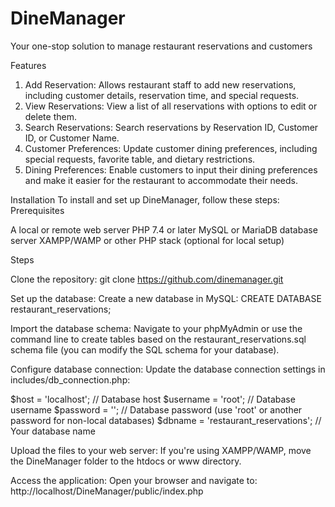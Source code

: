# DineManager
Your one-stop solution to manage restaurant reservations and customers

Features
1. Add Reservation: Allows restaurant staff to add new reservations, including customer details, reservation time, and special requests.
2. View Reservations: View a list of all reservations with options to edit or delete them.
3. Search Reservations: Search reservations by Reservation ID, Customer ID, or Customer Name.
4. Customer Preferences: Update customer dining preferences, including special requests, favorite table, and dietary restrictions.
5. Dining Preferences: Enable customers to input their dining preferences and make it easier for the restaurant to accommodate their needs.

Installation
To install and set up DineManager, follow these steps:
Prerequisites

A local or remote web server 
PHP 7.4 or later
MySQL or MariaDB database server
XAMPP/WAMP or other PHP stack (optional for local setup)

Steps

Clone the repository:
git clone https://github.com/dinemanager.git

Set up the database:
Create a new database in MySQL:
CREATE DATABASE restaurant_reservations;

Import the database schema:
Navigate to your phpMyAdmin or use the command line to create tables based on the restaurant_reservations.sql schema file (you can modify the SQL schema for your database).

Configure database connection:
Update the database connection settings in includes/db_connection.php:

$host = 'localhost'; // Database host
$username = 'root'; // Database username
$password = ''; // Database password (use 'root' or another password for non-local databases)
$dbname = 'restaurant_reservations'; // Your database name

Upload the files to your web server:
If you're using XAMPP/WAMP, move the DineManager folder to the htdocs or www directory.

Access the application:
Open your browser and navigate to:
http://localhost/DineManager/public/index.php    
